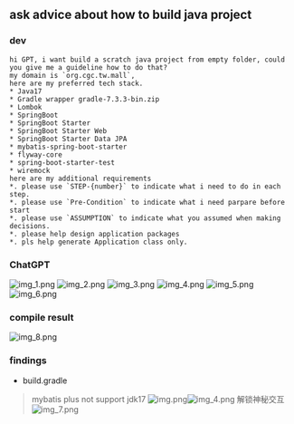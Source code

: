 
## ask advice about how to build java project

### dev
```text
hi GPT, i want build a scratch java project from empty folder, could you give me a guideline how to do that?
my domain is `org.cgc.tw.mall`, 
here are my preferred tech stack.
* Java17
* Gradle wrapper gradle-7.3.3-bin.zip
* Lombok
* SpringBoot
* SpringBoot Starter
* SpringBoot Starter Web
* SpringBoot Starter Data JPA
* mybatis-spring-boot-starter
* flyway-core
* spring-boot-starter-test
* wiremock
here are my additional requirements
*. please use `STEP-{number}` to indicate what i need to do in each step. 
*. please use `Pre-Condition` to indicate what i need parpare before start
*. please use `ASSUMPTION` to indicate what you assumed when making decisions.
*. please help design application packages
*. pls help generate Application class only. 
```

### ChatGPT
![img_1.png](img_1.png)
![img_2.png](img_2.png)
![img_3.png](img_3.png)
![img_4.png](img_4.png)
![img_5.png](img_5.png)
![img_6.png](img_6.png)


### compile result

![img_8.png](img_8.png)

### findings

* build.gradle
> mybatis plus not support jdk17
![img.png](img.png)![img_4.png](img_4.png)
> 解锁神秘交互
![img_7.png](img_7.png)
